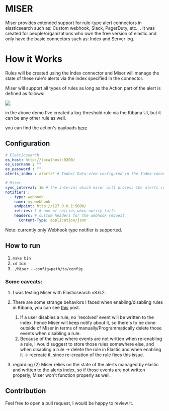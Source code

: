 # MISER
Miser provides extended support for rule-type alert connectors in elasticsearch such as: Custom webhook, Slack, PagerDuty, etc.. .
It was created for people/organizations who own the free version of elastic and only have the basic connectors such as: Index and Server log.

# How it Works

Rules will be created using the Index connector and Miser will manage the state of these rule's alerts via the index specified in the connector.

Miser will support all types of rules as long as the Action part of the alert is defined as follows:

![](action_documents/how-to.gif)

in the above demo I've created a log-threshold rule via the Kibana UI, but it can be any other rule as well.

you can find the action's payloads [here](./action_documents)
## Configuration

```yaml
# Elasticsearch
es_host: http://localhost:9200/
es_username : ""
es_password : ""
alerts_index : alerts* # Index/ Data-view configured in the Index-connector

# Miser
sync_interval: 1m # the interval which miser will process the alerts in <alerts_index>
notifiers :
  - type: webhook
    name: my-webhook
    endpoint: http://127.0.0.1:5000/
    retries: 1 # num of retries when notify fails
    headers: # custom headers for the webhook request
      Content-Type: application/json
```
Note: currently only Webhook type notifier is supported.
## How to run
1. ``make bin``
2. ``cd bin ``
3. `./Miser --config=path/to/config`

### Some caveats:
1. I was testing Miser with Elasticsearch v8.6.2.
2. There are some strange behaviors I faced when enabling/disabling rules in Kibana, you can see [this](https://discuss.elastic.co/t/elastic-log-threshold-rule-problem/329213) post.

   1. If a user disables a rule, no 'resolved' event will be written to the index. hence Miser will keep notify about it, so there's to be done outside of Miser in terms of manually/Programmatically delete those events when disabling a rule.
   2. Because of the issue where events are not written when re-enabling a rule, I would suggest to store those rules somewhere else, and when disabling a rule -> delete the rule in Elastic and when enabling it -> recreate it, since re-creation of the rule fixes this issue.
3. regarding (2) Miser relies on the state of the alerts managed by elastic and written to the alerts index, so if those events are not written properly, Miser won't function properly as well.
 
## Contribution

Feel free to open a pull request, I would be happy to review it.

